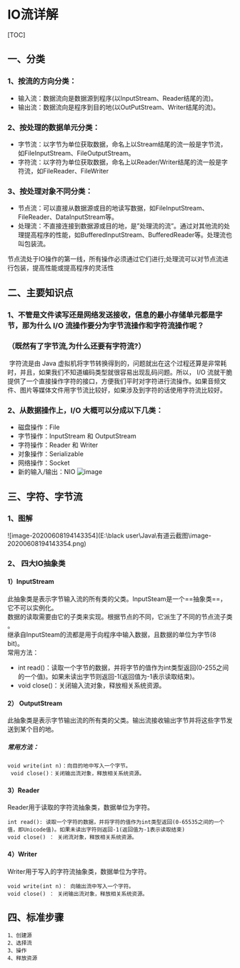 # IO流详解
[TOC]



## 一、分类
### 1、按流的方向分类：
-   输入流：数据流向是数据源到程序(以InputStream、Reader结尾的流)。
-   输出流：数据流向是程序到目的地(以OutPutStream、Writer结尾的流)。

### 2、按处理的数据单元分类：
- 字节流：以字节为单位获取数据，命名上以Stream结尾的流一般是字节流，如FileInputStream、FileOutputStream。
-   字符流：以字符为单位获取数据，命名上以Reader/Writer结尾的流一般是字符流，如FileReader、FileWriter

### 3、按处理对象不同分类：
-  节点流：可以直接从数据源或目的地读写数据，如FileInputStream、FileReader、DataInputStream等。
-   处理流：不直接连接到数据源或目的地，是”处理流的流”。通过对其他流的处理提高程序的性能，如BufferedInputStream、BufferedReader等。处理流也叫包装流。<br>

节点流处于IO操作的第一线，所有操作必须通过它们进行;处理流可以对节点流进行包装，提高性能或提高程序的灵活性

## 二、主要知识点
### 1、不管是文件读写还是网络发送接收，信息的最小存储单元都是字节，那为什么 I/O 流操作要分为字节流操作和字符流操作呢？

### （既然有了字节流,为什么还要有字符流?）

​	字符流是由 Java 虚拟机将字节转换得到的，问题就出在这个过程还算是非常耗时，并且，如果我们不知道编码类型就很容易出现乱码问题。所以， I/O 流就干脆提供了一个直接操作字符的接口，方便我们平时对字符进行流操作。如果音频文件、图片等媒体文件用字节流比较好，如果涉及到字符的话使用字符流比较好。





### 2、从数据操作上，I/O 大概可以分成以下几类：

- 磁盘操作：File
- 字节操作：InputStream 和 OutputStream
- 字符操作：Reader 和 Writer
- 对象操作：Serializable
- 网络操作：Socket
- 新的输入/输出：NIO
![image](https://www.pdai.tech/_images/io/java-io-category-3.png)


## 三、字符、字节流
### 1、图解
![image-20200608194143354](E:\black user\Java\有道云截图\image-20200608194143354.png)

### 2、 四大IO抽象类


#### 1）InputStream
  此抽象类是表示字节输入流的所有类的父类。InputSteam是一个==抽象类==，它不可以实例化。<br>		 数据的读取需要由它的子类来实现。根据节点的不同，它派生了不同的节点流子类 。<br>
 		 继承自InputSteam的流都是用于向程序中输入数据，且数据的单位为字节(8 bit)。<br>
  常用方法：<br>

-   int read()：读取一个字节的数据，并将字节的值作为int类型返回(0-255之间的一个值)。如果未读出字节则返回-1(返回值为-1表示读取结束)。<br>
-   void close()：关闭输入流对象，释放相关系统资源。

#### 2） OutputStream
  此抽象类是表示字节输出流的所有类的父类。输出流接收输出字节并将这些字节发送到某个目的地。<br>
#####   常用方法：<br>

```
void write(int n)：向目的地中写入一个字节。
 void close()：关闭输出流对象，释放相关系统资源。
```

#### 3）Reader
  Reader用于读取的字符流抽象类，数据单位为字符。<br>

```
int read(): 读取一个字符的数据，并将字符的值作为int类型返回(0-65535之间的一个值，即Unicode值)。如果未读出字符则返回-1(返回值为-1表示读取结束)
void close() ： 关闭流对象，释放相关系统资源。
```

#### 4）Writer
  Writer用于写入的字符流抽象类，数据单位为字符。

```
void write(int n)： 向输出流中写入一个字符。
void close() ： 关闭输出流对象，释放相关系统资源。
```



## 四、标准步骤

```
1、创建源
2、选择流
3、操作
4、释放资源
```

